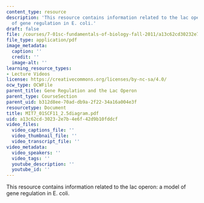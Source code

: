 ```yaml
---
content_type: resource
description: 'This resource contains information related to the lac operon: a model
  of gene regulation in E. coli.'
draft: false
file: /courses/7-01sc-fundamentals-of-biology-fall-2011/a13c62cd30232e7b4e6f42d9b10fddcf_MIT7_01SCF11_2.5diagram.pdf
file_type: application/pdf
image_metadata:
  caption: ''
  credit: ''
  image-alt: ''
learning_resource_types:
- Lecture Videos
license: https://creativecommons.org/licenses/by-nc-sa/4.0/
ocw_type: OCWFile
parent_title: Gene Regulation and the Lac Operon
parent_type: CourseSection
parent_uid: b312d8ee-70ad-db9a-2f22-34a16a004e3f
resourcetype: Document
title: MIT7_01SCF11_2.5diagram.pdf
uid: a13c62cd-3023-2e7b-4e6f-42d9b10fddcf
video_files:
  video_captions_file: ''
  video_thumbnail_file: ''
  video_transcript_file: ''
video_metadata:
  video_speakers: ''
  video_tags: ''
  youtube_description: ''
  youtube_id: ''
---
```

This resource contains information related to the lac operon: a model of gene regulation in E. coli.